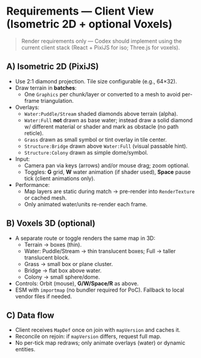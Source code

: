 # Requirements — Client View (Isometric 2D + optional Voxels)

> Render requirements only — Codex should implement using the current client stack (React + PixiJS for iso; Three.js for voxels).

## A) Isometric 2D (PixiJS)
- Use 2:1 diamond projection. Tile size configurable (e.g., 64×32).
- Draw terrain in **batches**:
  - One `Graphics` per chunk/layer or converted to a mesh to avoid per-frame triangulation.
- Overlays:
  - `Water:Puddle/Stream` shaded diamonds above terrain (alpha).
  - `Water:Full` **not** drawn as base water; instead draw a solid diamond w/ different material or shader and mark as obstacle (no path reticle).
  - `Grass` drawn as small symbol or tint overlay in tile center.
  - `Structure:Bridge` drawn above `Water:Full` (visual passable hint).
  - `Structure:Colony` drawn as simple dome/symbol.
- Input:
  - Camera pan via keys (arrows) and/or mouse drag; zoom optional.
  - Toggles: **G** grid, **W** water animation (if shader used), **Space** pause tick (client animations only).
- Performance:
  - Map layers are static during match → pre-render into `RenderTexture` or cached mesh.
  - Only animated water/units re-render each frame.

## B) Voxels 3D (optional)
- A separate route or toggle renders the same map in 3D:
  - Terrain → boxes (thin).
  - Water: Puddle/Stream → thin translucent boxes; Full → taller translucent block.
  - Grass → small box or plane cluster.
  - Bridge → flat box above water.
  - Colony → small sphere/dome.
- Controls: Orbit (mouse), **G/W/Space/R** as above.
- ESM with `importmap` (no bundler required for PoC). Fallback to local vendor files if needed.

## C) Data flow
- Client receives `MapDef` once on join with `mapVersion` and caches it.
- Reconcile on rejoin: if `mapVersion` differs, request full map.
- No per-tick map redraws; only animate overlays (water) or dynamic entities.
